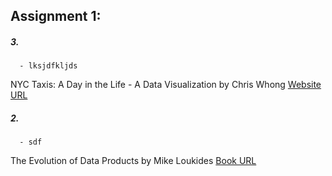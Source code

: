 
## **Assignment 1:**

##### **3.** 
      - lksjdfkljds

NYC Taxis: A Day in the Life - A Data Visualization by Chris Whong
[Website URL](https://chriswhong.github.io/nyctaxi/)
      
##### **2.** 
      - sdf

The Evolution of Data Products by Mike Loukides
[Book URL](https://www.oreilly.com/radar/evolution-of-data-products/)


